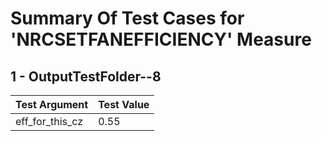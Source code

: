 # Summary Of Test Cases for 'NRCSETFANEFFICIENCY' Measure
 
## 1 - OutputTestFolder--8
| Test Argument | Test Value |
| ------------- | ---------- |
| eff_for_this_cz |0.55 |
 
